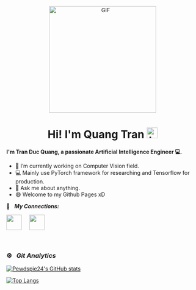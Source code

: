 <p align="center">
<img alt="GIF" src="https://github.com/pewdspie24/pewdspie24/blob/f38dfe7d7821d837a94cb4791cee6e3df8c6f282/AI-thumb.gif?raw=true" height="280" />
 <p/>
<h1 align="center"> Hi! I'm Quang Tran <img src="https://user-images.githubusercontent.com/1303154/88677602-1635ba80-d120-11ea-84d8-d263ba5fc3c0.gif" height="28" alt="hi"></h1>

**I'm Tran Duc Quang, a passionate Artificial Intelligence Engineer 💻**.

<!-- TODO: Add last video link -->

- :seedling: I’m currently working on Computer Vision field.
- :computer: Mainly use PyTorch framework for researching and Tensorflow for production.
- :speech_balloon: Ask me about anything.
- 😄 Welcome to my Github Pages xD

🤝 &nbsp; ***My Connections:***

[<img width=40 src="https://cdn.iconscout.com/icon/free/png-256/linkedin-3691226-3073746.png" />](https://www.linkedin.com/in/quang-tran-2408/) &nbsp;&nbsp;&nbsp; [<img width=40 src="https://upload.wikimedia.org/wikipedia/commons/thumb/5/51/Facebook_f_logo_%282019%29.svg/2048px-Facebook_f_logo_%282019%29.svg.png" />](https://www.facebook.com/layor24/) 

<br>

### ⚙️ &nbsp; ***Git Analytics***

[![Pewdspie24's GitHub stats](https://github-readme-stats.vercel.app/api?username=pewdspie24&show_icons=true&theme=radical)](https://github.com/pewdspie24/)

[![Top Langs](https://github-readme-stats.vercel.app/api/top-langs/?username=pewdspie24&layout=compact&theme=radical)](https://github.com/pewdspie24/)
